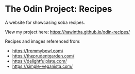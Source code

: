 # The Odin Project: Recipes
A website for showcasing soba recipes.

View my project here: https://hawintha.github.io/odin-recipes/

Recipes and images referenced from:
- https://frommybowl.com/
- https://theprudentgarden.com/
- https://delightfulplate.com/
- https://simple-veganista.com/
